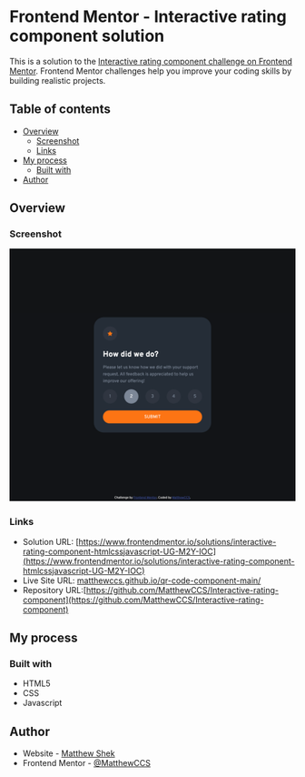  
# Frontend Mentor - Interactive rating component solution

This is a solution to the [Interactive rating component challenge on Frontend Mentor](https://www.frontendmentor.io/challenges/interactive-rating-component-koxpeBUmI). Frontend Mentor challenges help you improve your coding skills by building realistic projects.

## Table of contents

- [Overview](#overview)
  - [Screenshot](#screenshot)
  - [Links](#links)
- [My process](#my-process)
  - [Built with](#built-with)
- [Author](#author)

## Overview

### Screenshot

![](/images/screenshots/desktop_rate.png)

### Links

- Solution URL: [https://www.frontendmentor.io/solutions/interactive-rating-component-htmlcssjavascript-UG-M2Y-IOC](https://www.frontendmentor.io/solutions/interactive-rating-component-htmlcssjavascript-UG-M2Y-IOC)
- Live Site URL: [matthewccs.github.io/qr-code-component-main/](https://matthewccs.github.io/qr-code-component-main/)
- Repository URL:[https://github.com/MatthewCCS/Interactive-rating-component](https://github.com/MatthewCCS/Interactive-rating-component)

## My process

### Built with

- HTML5
- CSS
- Javascript

## Author

- Website - [Matthew Shek](https://www.matthewshek.com)
- Frontend Mentor - [@MatthewCCS](https://www.frontendmentor.io/profile/MatthewCCS)